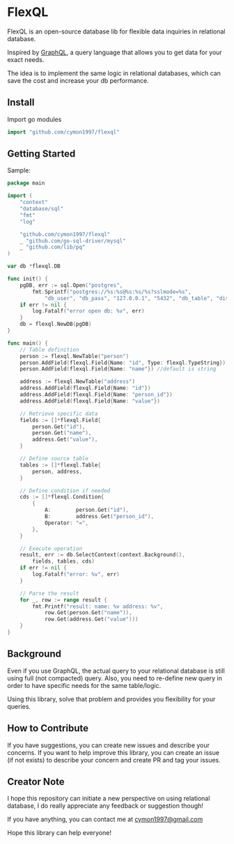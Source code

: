 # FlexQL
FlexQL is an open-source database lib for flexible data inquiries in relational database. 

Inspired by [GraphQL](https://graphql.org), a query language that allows you to get data for your exact needs. 

The idea is to implement the same logic in relational databases, which can save the cost and increase your db performance. 

## Install 

Import go modules
```go
import "github.com/cymon1997/flexql"
``` 

## Getting Started

Sample: 
```go
package main

import (
	"context"
	"database/sql"
	"fmt"
	"log"

	"github.com/cymon1997/flexql"
	_ "github.com/go-sql-driver/mysql"
	_ "github.com/lib/pq"
)

var db *flexql.DB

func init() {
	pgDB, err := sql.Open("postgres",
		fmt.Sprintf("postgres://%s:%s@%s:%s/%s?sslmode=%s",
			"db_user", "db_pass", "127.0.0.1", "5432", "db_table", "disable"))
	if err != nil {
		log.Fatalf("error open db: %v", err)
	}
	db = flexql.NewDB(pgDB)
}

func main() {
	// Table definition
	person := flexql.NewTable("person")
	person.AddField(flexql.Field{Name: "id", Type: flexql.TypeString})
	person.AddField(flexql.Field{Name: "name"}) //default is string

	address := flexql.NewTable("address")
	address.AddField(flexql.Field{Name: "id"})
	address.AddField(flexql.Field{Name: "person_id"})
	address.AddField(flexql.Field{Name: "value"})

	// Retrieve specific data
	fields := []*flexql.Field{
		person.Get("id"),
		person.Get("name"),
		address.Get("value"),
	}

	// Define source table
	tables := []*flexql.Table{
		person, address,
	}

	// Define condition if needed
	cds := []*flexql.Condition{
		{
			A:        person.Get("id"),
			B:        address.Get("person_id"),
			Operator: "=",
		},
	}

	// Execute operation
	result, err := db.SelectContext(context.Background(),
		fields, tables, cds)
	if err != nil {
		log.Fatalf("error: %v", err)
	}

	// Parse the result
	for _, row := range result {
		fmt.Printf("result: name: %v address: %v",
			row.Get(person.Get("name")),
			row.Get(address.Get("value")))
	}
}
```

## Background

Even if you use GraphQL, the actual query to your relational database is still using full (not compacted) query. 
Also, you need to re-define new query in order to have specific needs for the same table/logic. 

Using this library, solve that problem and provides you flexibility for your queries. 

## How to Contribute 

If you have suggestions, you can create new issues and describe your concerns. 
If you want to help improve this library, you can create an issue (if not exists) to describe your concern and create PR and tag your issues. 

## Creator Note 

I hope this repository can initiate a new perspective on using relational database, I do really appreciate any feedback or suggestion though!

If you have anything, you can contact me at [cymon1997@gmail.com](cymon1997@gmail.com)

Hope this library can help everyone!